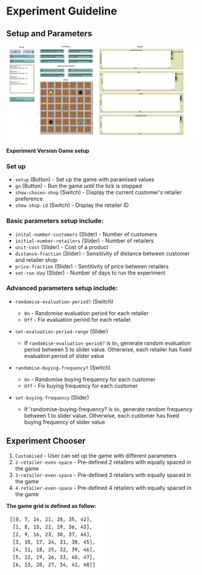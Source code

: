 # Experiment Guideline

## Setup and Parameters

![setup](readme_img/interface.png)

**Experiment Version Game setup**

### Set up

- `setup` (Button) - Set up the game with paramised values
- `go` (Button) - Run the game until the tick is stopped
- `show-chosen-shop` (Switch) - Display the current customer's retailer preference
- `show-shop-id` (Switch) - Display the retailer ID

### Basic parameters setup include:

- `inital-number-customers` (Slider) - Number of customers
- `initial-number-retailers` (Slider) - Number of retailers
- `unit-cost` (Slider) - Cost of a product
- `distance-fraction` (Slider) - Sensitivity of distance between customer and retailer shop
- `price-fraction` (Slider) - Sentitivity of price between retailers
- `set-run-day` (Slider) - Number of days to run the experiment

### Advanced parameters setup include:

- `randomise-evaluation-period?` (Switch)

  - `On` - Randomise evaluation period for each retailer
  - `Off` - Fix evaluation period for each retailer

- `set-evaluation-period-range` (Slider)

  - If `randomise-evaluation-period?` is `On`, generate random evaluation period between 5 to slider value. Otherwise, each retailer has fixed evaluation period of slider value

- `randomise-buying-frequency?` (Switch)

  - `On` - Randomise buying frequency for each customer
  - `Off` - Fix buying frequency for each customer

- `set-buying-frequency` (Slider)
  - If 'randomise-buying-frequency? is `On`, generate random frequency between 1 to slider value. Otherwise, each customer has fixed buying frequency of slider value

## Experiment Chooser

1. `Customised` - User can set up the game with different parameters
2. `2-retailer-even-space` - Pre-defined 2 retailers with equally spaced in the game
3. `3-retailer-even-space` - Pre-defined 3 retailers with equally spaced in the game
4. `4-retailer-even-space` - Pre-defined 4 retailers with equally spaced in the game

**The game grid is defined as follow:**

![Game_grid](readme_img/grid.png)
